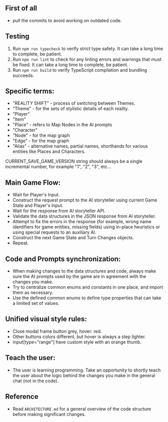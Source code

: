 
## First of all
  - pull the commits to avoid working on outdated code.

## Testing
1. Run `npm run typecheck` to verify strict type safety. It can take a long time to complete, be patient.
2. Run `npm run lint` to check for any linting errors and warnings that must be fixed. It can take a long time to complete, be patient.
3. Run `npm run build` to verify TypeScript compilation and bundling succeeds.

## Specific terms:
  - "REALITY SHIFT" - process of switching between Themes.
  - "Theme" - for the sets of stylistic details of each reality.
  - "Player"
  - "Item"
  - "Place" - refers to Map Nodes in the AI prompts
  - "Character"
  - "Node" - for the map graph
  - "Edge" - for the map graph
  - "Alias" - alternative names, partial names, shorthands for various entities like Places and Characters.

CURRENT_SAVE_GAME_VERSION string should always be a single incremental number, for example "1", "2", "3", etc...

## Main Game Flow:
 - Wait for Player's Input.
 - Construct the request prompt to the AI storyteller using current Game State and Player's Input.
 - Wait for the response from AI storyteller API.
 - Validate the data structures in the JSON response from AI storyteller.
 - Attempt to fix the errors in the response (for example, wrong name identifiers for game entities, missing fields) using in-place heuristics or using special requests to an auxiliary AI.
 - Construct the next Game State and Turn Changes objects.
 - Repeat.

## Code and Prompts synchronization:
 - When making changes to the data structures and code, always make sure the AI prompts used by the game are in agreement with the changes you make.
 - Try to centralize common enums and constants in one place, and import them as necessary.
 - Use the defined common enums to define type properties that can take a limited set of values.

## Unified visual style rules:
 - Close modal frame button grey, hover: red.
 - Other buttons colors different, but hover is always a step lighter.
 - input[type="range"] have custom style with an orange thumb.

## Teach the user:
 - The user is learning programming. Take an opportunity to shortly teach the user about the logic behind the changes you make in the general chat (not in the code).

## Reference
 - Read `ARCHITECTURE.md` for a general overview of the code structure before making significant changes.
